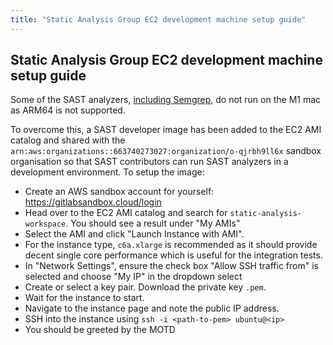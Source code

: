 ```yaml
---
title: "Static Analysis Group EC2 development machine setup guide"
---
```


## Static Analysis Group EC2 development machine setup guide

Some of the SAST analyzers, [including Semgrep](https://github.com/returntocorp/semgrep/issues/2252), do not run on the M1 mac as ARM64 is not supported.

To overcome this, a SAST developer image has been added to the EC2 AMI catalog and shared with the `arn:aws:organizations::663740273027:organization/o-qjrbh9ll6x` sandbox organisation so that SAST contributors can run SAST analyzers in a development environment. To setup the image:

- Create an AWS sandbox account for yourself: https://gitlabsandbox.cloud/login
- Head over to the EC2 AMI catalog and search for `static-analysis-workspace`. You should see a result under "My AMIs"
- Select the AMI and click "Launch Instance with AMI".
- For the instance type, `c6a.xlarge` is recommended as it should provide decent single core performance which is useful for the integration tests.
- In "Network Settings", ensure the check box "Allow SSH traffic from" is selected and choose "My IP" in the dropdown select
- Create or select a key pair. Download the private key `.pem`.
- Wait for the instance to start.
- Navigate to the instance page and note the public IP address.
- SSH into the instance using `ssh -i <path-to-pem> ubuntu@<ip>`
- You should be greeted by the MOTD
